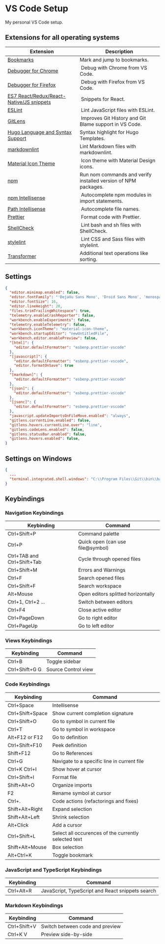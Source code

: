 # VS Code Setup

My personal VS Code setup.

## Extensions for all operating systems

| Extension | Description |
| --------- | ----------- |
| [Bookmarks](https://marketplace.visualstudio.com/items?itemName=alefragnani.Bookmarks) | Mark and jump to bookmarks. |
| [Debugger for Chrome](https://marketplace.visualstudio.com/items?itemName=msjsdiag.debugger-for-chrome) | Debug with Chrome from VS Code. |
| [Debugger for Firefox](https://marketplace.visualstudio.com/items?itemName=firefox-devtools.vscode-firefox-debug) | Debug with Firefox from VS Code. |
| [ES7 React/Redux/React-Native/JS snippets](https://marketplace.visualstudio.com/items?itemName=dsznajder.es7-react-js-snippets) | Snippets for React. |
| [ESLint](https://marketplace.visualstudio.com/items?itemName=dbaeumer.vscode-eslint) | Lint JavaScript files with ESLint. |
| [GitLens](https://marketplace.visualstudio.com/items?itemName=eamodio.gitlens) | Improves Git History and Git Blame support in VS Code. |
| [Hugo Language and Syntax Support](https://marketplace.visualstudio.com/items?itemName=budparr.language-hugo-vscode) | Syntax highlight for Hugo Templates. |
| [markdownlint](https://marketplace.visualstudio.com/items?itemName=DavidAnson.vscode-markdownlint) | Lint Markdown files with markdownlint. |
| [Material Icon Theme](https://marketplace.visualstudio.com/items?itemName=PKief.material-icon-theme) | Icon theme with Material Design icons. |
| [npm](https://marketplace.visualstudio.com/items?itemName=eg2.vscode-npm-script) | Run nom commands and verify installed version of NPM packages. |
| [npm Intellisense](https://marketplace.visualstudio.com/items?itemName=christian-kohler.npm-intellisense) | Autocomplete npm modules in import statements. |
| [Path Intellisense](https://marketplace.visualstudio.com/items?itemName=christian-kohler.path-intellisense) | Autocomplete file names. |
| [Prettier](https://marketplace.visualstudio.com/items?itemName=esbenp.prettier-vscode) | Format code with Prettier. |
| [ShellCheck](https://marketplace.visualstudio.com/items?itemName=timonwong.shellcheck) | Lint bash and sh files with ShellCheck. |
| [stylelint](https://marketplace.visualstudio.com/items?itemName=stylelint.vscode-stylelint) | Lint CSS and Sass files with stylelint. |
| [Transformer](https://marketplace.visualstudio.com/items?itemName=dakara.transformer) | Additional text operations like sorting. |

## Settings

```json
{
  "editor.minimap.enabled": false,
  "editor.fontFamily": "'DejaVu Sans Mono', 'Droid Sans Mono', 'monospace', monospace, 'Droid Sans Fallback'",
  "editor.fontSize": 16,
  "editor.lineHeight": 20,
  "files.trimTrailingWhitespace": true,
  "telemetry.enableCrashReporter": false,
  "workbench.enableExperiments": false,
  "telemetry.enableTelemetry": false,
  "workbench.iconTheme": "material-icon-theme",
  "workbench.startupEditor": "newUntitledFile",
  "workbench.editor.enablePreview": false,
  "[html]": {
    "editor.defaultFormatter": "esbenp.prettier-vscode"
  },
  "[javascript]": {
    "editor.defaultFormatter": "esbenp.prettier-vscode",
    "editor.formatOnSave": true
  },
  "[markdown]": {
    "editor.defaultFormatter": "esbenp.prettier-vscode"
  },
  "[json]": {
    "editor.defaultFormatter": "esbenp.prettier-vscode"
  },
  "[jsonc]": {
    "editor.defaultFormatter": "esbenp.prettier-vscode"
  },
  "javascript.updateImportsOnFileMove.enabled": "always",
  "gitlens.currentLine.enabled": false,
  "gitlens.hovers.currentLine.over": "line",
  "gitlens.codeLens.enabled": false,
  "gitlens.statusBar.enabled": false,
  "gitlens.hovers.enabled": false,
}
```

## Settings on Windows

```json
{
  ...
  "terminal.integrated.shell.windows": "C:\\Program Files\\Git\\bin\\bash.exe",
}
```

## Keybindings

### Navigation Keybindings

|  Keybinding                 | Command                            |
| --------------------------- | ---------------------------------- |
| Ctrl+Shift+P                | Command palette                    |
| Ctrl+P                      | Quick open (can use file@symbol)   |
| Ctrl+TAB and Ctrl+Shift+Tab | Cycle through opened files         |
| Ctrl+Shift+M                | Errors and Warnings                |
| Ctrl+F                      | Search opened files                |
| Ctrl+Shift+F                | Search workspace                   |
| Alt+Mouse                   | Open editors splitted horizontally |
| Ctrl+1, Ctrl+2 ...          | Switch between editors             |
| Ctrl+F4                     | Close active editor                |
| Ctrl+PageDown               | Go to right editor                 |
| Ctrl+PageUp                 | Go to left editor                  |

### Views Keybindings

|  Keybinding    | Command             |
| -------------- | ------------------- |
| Ctrl+B         | Toggle sidebar      |
| Ctrl+Shift+G G | Source Control view |

### Code Keybindings

|  Keybinding      | Command                                              |
| ---------------- | ---------------------------------------------------- |
| Ctrl+Space       | Intellisense                                         |
| Ctrl+Shift+Space | Show current completion signature                    |
| Ctrl+Shift+O     | Go to symbol in current file                         |
| Ctrl+T           | Go to symbol in workspace                            |
| Alt+F12 or F12   | Go to definition                                     |
| Ctrl+Shift+F10   | Peek definition                                      |
| Shift+F12        | Go to References                                     |
| Ctrl+G           | Navigate to a specific line in current file          |
| Ctrl+K Ctrl+I    | Show hover at cursor                                 |
| Ctrl+Shift+I     | Format file                                          |
| Shift+Alt+O      | Organize imports                                     |
| F2               | Rename symbol at cursor                              |
| Ctrl+.           | Code actions (refactorings and fixes)                |
| Shift+Alt+Right  | Expand selection                                     |
| Shift+Alt+Left   | Shrink selection                                     |
| Alt+Click        | Add a cursor                                         |
| Ctrl+Shift+L     | Select all occurences of the currently selected text |
| Shift+Alt+Mouse  | Box selection                                        |
| Alt+Ctrl+K       | Toggle bookmark                                      |

### JavaScript and TypeScript Keybindings

|  Keybinding | Command                                          |
| ----------- | ------------------------------------------------ |
| Ctrl+Alt+R  | JavaScript, TypeScript and React snippets search |

### Markdown Keybindings

|  Keybinding  | Command                         |
| ------------ | ------------------------------- |
| Ctrl+Shift+V | Switch between code and preview |
| Ctrl+K V     | Preview side-by-side            |
